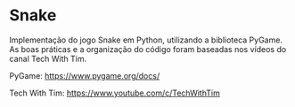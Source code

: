 # Snake

Implementação do jogo Snake em Python, utilizando a biblioteca PyGame.
As boas práticas e a organização do código foram baseadas nos vídeos do canal Tech With Tim.

PyGame: https://www.pygame.org/docs/

Tech With Tim: https://www.youtube.com/c/TechWithTim
